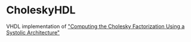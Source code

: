 # CholeskyHDL
VHDL implementation of ["Computing the Cholesky Factorization Using a Systolic Architecture"](https://hdl.handle.net/1813/6360)
